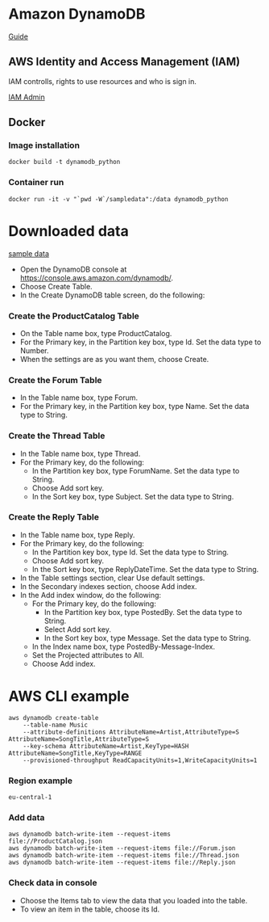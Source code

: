 # Amazon DynamoDB
[Guide](https://docs.aws.amazon.com/amazondynamodb/latest/developerguide/Introduction.html)

## AWS Identity and Access Management (IAM)
IAM controlls, rights to use resources and who is sign in.

[IAM Admin](https://docs.aws.amazon.com/IAM/latest/UserGuide/getting-started_create-admin-group.html)

## Docker

### Image installation
```
docker build -t dynamodb_python
```

### Container run
```
docker run -it -v "`pwd -W`/sampledata":/data dynamodb_python
```

# Downloaded data
[sample data](https://docs.aws.amazon.com/amazondynamodb/latest/developerguide/samples/sampledata.zip)

- Open the DynamoDB console at https://console.aws.amazon.com/dynamodb/.
- Choose Create Table.
- In the Create DynamoDB table screen, do the following:

### Create the ProductCatalog Table

- On the Table name box, type ProductCatalog.
- For the Primary key, in the Partition key box, type Id. Set the data type to Number.
- When the settings are as you want them, choose Create.

### Create the Forum Table
- In the Table name box, type Forum.
- For the Primary key, in the Partition key box, type Name. Set the data type to String.

### Create the Thread Table
- In the Table name box, type Thread.
- For the Primary key, do the following:
    - In the Partition key box, type ForumName. Set the data type to String.
    - Choose Add sort key.
    - In the Sort key box, type Subject. Set the data type to String.

### Create the Reply Table
- In the Table name box, type Reply.
- For the Primary key, do the following:
    - In the Partition key box, type Id. Set the data type to String.
    - Choose Add sort key.
    - In the Sort key box, type ReplyDateTime. Set the data type to String.
- In the Table settings section, clear Use default settings.
- In the Secondary indexes section, choose Add index.
- In the Add index window, do the following:
    - For the Primary key, do the following:
        - In the Partition key box, type PostedBy. Set the data type to String.
        - Select Add sort key.
        - In the Sort key box, type Message. Set the data type to String.
    - In the Index name box, type PostedBy-Message-Index.
    - Set the Projected attributes to All.
    - Choose Add index.


# AWS CLI example
```
aws dynamodb create-table
    --table-name Music
    --attribute-definitions AttributeName=Artist,AttributeType=S AttributeName=SongTitle,AttributeType=S
    --key-schema AttributeName=Artist,KeyType=HASH AttributeName=SongTitle,KeyType=RANGE
    --provisioned-throughput ReadCapacityUnits=1,WriteCapacityUnits=1
```

### Region example
`eu-central-1`


### Add data

```
aws dynamodb batch-write-item --request-items file://ProductCatalog.json
aws dynamodb batch-write-item --request-items file://Forum.json
aws dynamodb batch-write-item --request-items file://Thread.json
aws dynamodb batch-write-item --request-items file://Reply.json
```

### Check data in console
- Choose the Items tab to view the data that you loaded into the table.
- To view an item in the table, choose its Id.